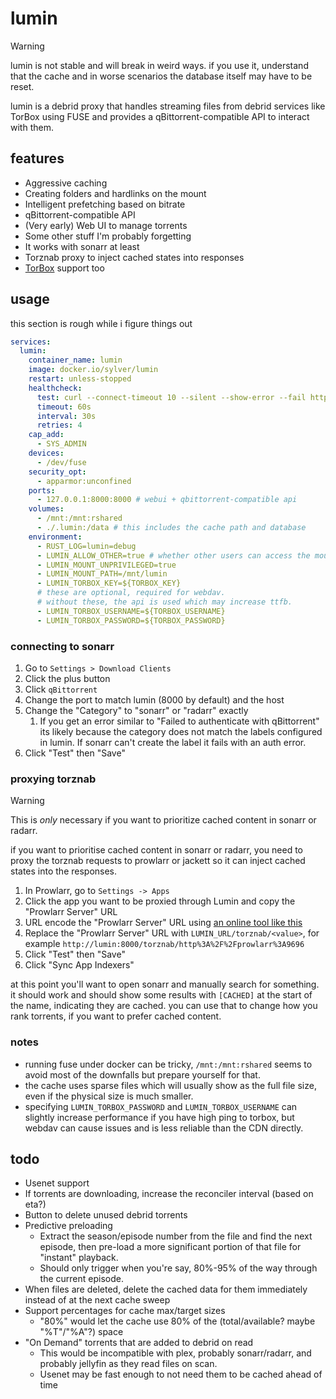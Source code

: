 # lumin

> [!WARNING]
> lumin is not stable and will break in weird ways. if you use it, understand that the cache and in worse scenarios the database itself may have to be reset.
 
lumin is a debrid proxy that handles streaming files from debrid services like TorBox using FUSE and provides a qBittorrent-compatible API to interact with them.

## features

- Aggressive caching
- Creating folders and hardlinks on the mount
- Intelligent prefetching based on bitrate
- qBittorrent-compatible API
- (Very early) Web UI to manage torrents
- Some other stuff I'm probably forgetting
- It works with sonarr at least
- Torznab proxy to inject cached states into responses
- [TorBox](https://torbox.app) support too

## usage

this section is rough while i figure things out

```yml
services:
  lumin:
    container_name: lumin
    image: docker.io/sylver/lumin
    restart: unless-stopped
    healthcheck:
      test: curl --connect-timeout 10 --silent --show-error --fail http://localhost:8000/trpc/get_torrents
      timeout: 60s
      interval: 30s
      retries: 4
    cap_add:
      - SYS_ADMIN
    devices:
      - /dev/fuse
    security_opt:
      - apparmor:unconfined
    ports:
      - 127.0.0.1:8000:8000 # webui + qbittorrent-compatible api
    volumes:
      - /mnt:/mnt:rshared
      - ./.lumin:/data # this includes the cache path and database
    environment:
      - RUST_LOG=lumin=debug
      - LUMIN_ALLOW_OTHER=true # whether other users can access the mount
      - LUMIN_MOUNT_UNPRIVILEGED=true
      - LUMIN_MOUNT_PATH=/mnt/lumin
      - LUMIN_TORBOX_KEY=${TORBOX_KEY}
      # these are optional, required for webdav.
      # without these, the api is used which may increase ttfb.
      - LUMIN_TORBOX_USERNAME=${TORBOX_USERNAME}
      - LUMIN_TORBOX_PASSWORD=${TORBOX_PASSWORD}
```

### connecting to sonarr

1. Go to `Settings > Download Clients`
2. Click the plus button
3. Click `qBittorrent`
4. Change the port to match lumin (8000 by default) and the host
5. Change the "Category" to "sonarr" or "radarr" exactly
   1. If you get an error similar to "Failed to authenticate with qBittorrent" its likely because the category does not match the labels configured in lumin. If sonarr can't create the label it fails with an auth error.
6. Click "Test" then "Save"

### proxying torznab

> [!WARNING]
> This is *only* necessary if you want to prioritize cached content in sonarr or radarr.

if you want to prioritise cached content in sonarr or radarr, you need to proxy the torznab requests to prowlarr or jackett so it can inject cached states into the responses.

1. In Prowlarr, go to `Settings -> Apps`
2. Click the app you want to be proxied through Lumin and copy the "Prowlarr Server" URL
3. URL encode the "Prowlarr Server" URL using [an online tool like this](https://www.urlencoder.org/)
4. Replace the "Prowlarr Server" URL with `LUMIN_URL/torznab/<value>`, for example `http://lumin:8000/torznab/http%3A%2F%2Fprowlarr%3A9696`
5. Click "Test" then "Save" 
6. Click "Sync App Indexers"

at this point you'll want to open sonarr and manually search for something. it should work and should show some results with `[CACHED]` at the start of the name, indicating they are cached. you can use that to change how you rank torrents, if you want to prefer cached content.

### notes

- running fuse under docker can be tricky, `/mnt:/mnt:rshared` seems to avoid most of the downfalls but prepare yourself for that.
- the cache uses sparse files which will usually show as the full file size, even if the physical size is much smaller.
- specifying `LUMIN_TORBOX_PASSWORD` and `LUMIN_TORBOX_USERNAME` can slightly increase performance if you have high ping to torbox, but webdav can cause issues and is less reliable than the CDN directly. 

## todo

- Usenet support
- If torrents are downloading, increase the reconciler interval (based on eta?)
- Button to delete unused debrid torrents
- Predictive preloading
  - Extract the season/episode number from the file and find the next episode, then pre-load a more significant portion of that file for "instant" playback.
  - Should only trigger when you're say, 80%-95% of the way through the current episode.
- When files are deleted, delete the cached data for them immediately instead of at the next cache sweep
- Support percentages for cache max/target sizes
  - "80%" would let the cache use 80% of the (total/available? maybe "%T"/"%A"?) space
- "On Demand" torrents that are added to debrid on read
  - This would be incompatible with plex, probably sonarr/radarr, and probably jellyfin as they read files on scan.
  - Usenet may be fast enough to not need them to be cached ahead of time